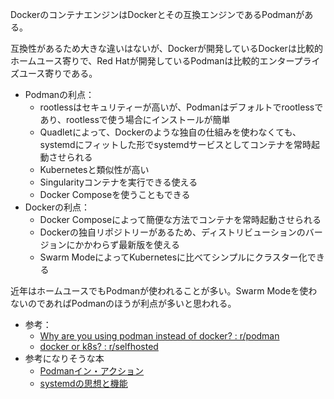 DockerのコンテナエンジンはDockerとその互換エンジンであるPodmanがある。

互換性があるため大きな違いはないが、Dockerが開発しているDockerは比較的ホームユース寄りで、Red Hatが開発しているPodmanは比較的エンタープライズユース寄りである。

- Podmanの利点：
  - rootlessはセキュリティーが高いが、Podmanはデフォルトでrootlessであり、rootlessで使う場合にインストールが簡単
  - Quadletによって、Dockerのような独自の仕組みを使わなくても、systemdにフィットした形でsystemdサービスとしてコンテナを常時起動させられる
  - Kubernetesと類似性が高い
  - Singularityコンテナを実行できる使える
  - Docker Composeを使うこともできる
- Dockerの利点：
  - Docker Composeによって簡便な方法でコンテナを常時起動させられる
  - Dockerの独自リポジトリーがあるため、ディストリビューションのバージョンにかかわらず最新版を使える
  - Swarm ModeによってKubernetesに比べてシンプルにクラスター化できる

近年はホームユースでもPodmanが使われることが多い。Swarm Modeを使わないのであればPodmanのほうが利点が多いと思われる。

- 参考：
  - [Why are you using podman instead of docker? : r/podman](https://www.reddit.com/r/podman/comments/1eu5d2k/why_are_you_using_podman_instead_of_docker/)
  - [docker or k8s? : r/selfhosted](https://www.reddit.com/r/selfhosted/comments/1dowhi3/docker_or_k8s/)
- 参考になりそうな本
  - [Podmanイン・アクション](https://www.amazon.co.jp/dp/4798070203)
  - [systemdの思想と機能](https://www.amazon.co.jp/dp/429713893X)
